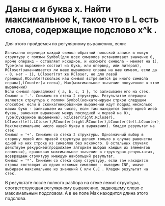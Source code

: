 # Даны α и буква x. Найти максимальное k, такое что в L есть слова, содержащие подслово x^k .

Для этого пройдемся по регулярному выражению, если:

    Изначално переведм каждый символ обратной польской записи в новую структуру с полями Symbol(для всех символов устанвливает значение 0, кроме операнд - оставляет исходное, и искомого символа - меняет на 1), Type(или выражение состоит из букв, или опервнд, или литерал), RCloser(заканчивается ли наше выражение справа на наш символ, если да - 0, нет - 1), LCloser(тот же RCloser, но для левой границы),RCounter(скольок наш символ встречается до иного символа справа),LCounter(и слева), Max(максимальное значение полученное в этом выражении)
    Если символ принадлежит { a, b, c, 1 }, то записываем его на стек. 
    Символ = '.'. Снимаем со стека 2 структуры. Результатом операции является стркутура с полями Symbol(конкатенируем стркои следущим способом: если в сконкатенированном выражении идут подряд несколько наших букв - записываем их число, если там находится более одной иной буквы, заменяем выражение между последней и первой на 0), Type(буквунное выражение), RCloser(right.RCloser), LCloser(left.LCloser),RCounter(right.RCounter),LCounter(left.LCounter), Max(максимальное число нашей буквы в выражении). Кладем результат на стек
    Символ = '+'. Снимаем со стека 2 структуры. Однозначный выбор в сторону левой или правой структуры делаем только в случае равенства одной из них строке из символов без искомого. В остальных случаях действуем рекурсией(продолжаем алгоритм выбрав каждый их элементов сложения), сравнивая максимальное значение в структурах-результатах, возвращаем структуру имеющую наибольший результат.
    Символ = '*'. Снимаем со стека одну структуру, если там находится строка состоящая из одних искомых символов - выводим INF, иначе выбираем максимальное из значений С или С.С . Кладем результат на стек.

В результате после полного разбора на стеке лежит структура, соответствующая регулярному выражению, задающему слово с максимальным подсловом. А в ее поле Max находится длина этого подслова.
